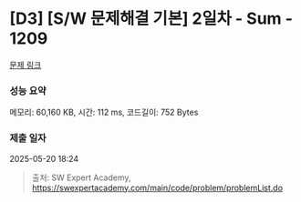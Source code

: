 # [D3] [S/W 문제해결 기본] 2일차 - Sum - 1209 

[문제 링크](https://swexpertacademy.com/main/code/problem/problemDetail.do?contestProbId=AV13_BWKACUCFAYh) 

### 성능 요약

메모리: 60,160 KB, 시간: 112 ms, 코드길이: 752 Bytes

### 제출 일자

2025-05-20 18:24



> 출처: SW Expert Academy, https://swexpertacademy.com/main/code/problem/problemList.do
